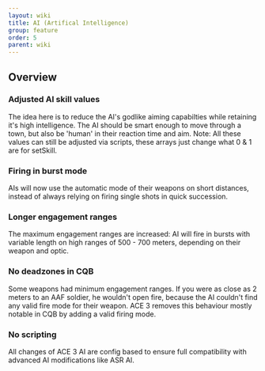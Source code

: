 ```yaml
---
layout: wiki
title: AI (Artifical Intelligence)
group: feature
order: 5
parent: wiki
---
```


## Overview

### Adjusted AI skill values
The idea here is to reduce the AI's godlike aiming capabilties while retaining it's high intelligence. The AI should be smart enough to move through a town, but also be 'human' in their reaction time and aim.
Note: All these values can still be adjusted via scripts, these arrays just change what 0 & 1 are for setSkill.

### Firing in burst mode
AIs will now use the automatic mode of their weapons on short distances, instead of always relying on firing single shots in quick succession.

### Longer engagement ranges
The maximum engagement ranges are increased: AI will fire in bursts with variable length on high ranges of 500 - 700 meters, depending on their weapon and optic.

### No deadzones in CQB
Some weapons had minimum engagement ranges. If you were as close as 2 meters to an AAF soldier, he wouldn't open fire, because the AI couldn't find any valid fire mode for their weapon. ACE 3 removes this behaviour mostly notable in CQB by adding a valid firing mode.

### No scripting
All changes of ACE 3 AI are config based to ensure full compatibility with advanced AI modifications like ASR AI.
